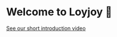 # Welcome to Loyjoy :tada:

[See our short introduction video](https://www.youtube.com/watch?v=yWjV9JyEatY)

